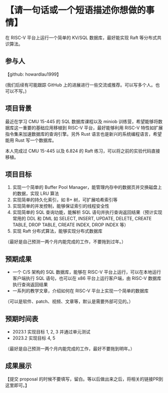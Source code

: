 # 【请一句话或一个短语描述你想做的事情】

在 RISC-V 平台上运行一个简单的 KV/SQL 数据库，最好能实现 Raft 等分布式共识算法。

## 参与人

【github: howardlau1999】

(我们后续有可能跟踪 GitHub 上的进展进行一些交流或推荐。可以写多个人。也可以不写。)

## 项目背景

最近在学习 CMU 15-445 的 SQL 数据库课程以及 miniob 训练营，希望能够将数据库这一重要的基础应用移植到 RISC-V 平台，最好能够利用 RISC-V 特性如扩展指令集来加速数据库的查询引擎。另外 Rust 语言也是新兴的系统编程语言，希望能用 Rust 写一个数据库。

本人完成过 CMU 15-445 以及 6.824 的 Raft 练习，可以将之前的实验代码直接移植。

## 项目目标

1. 实现一个简单的 Buffer Pool Manager，能管理内存中的数据页并交换磁盘上的数据，实现 LRU 算法
2. 实现简单的持久化索引，如 B+ 树，可扩展哈希索引等
3. 实现简单的并发控制，能够保证索引的线程安全性
4. 实现简单的 SQL 查询功能，能解析 SQL 语句并执行查询返回结果（预计实现常用的 DDL 和 DML 如 SELECT, INSERT, UPDATE, DELETE, CREATE TABLE, DROP TABLE, CREATE INDEX, DROP INDEX 等）
5. 实现 Raft 分布式算法，能够实现分布式数据库

（最好是自己预测一两个月内能完成的工作，不要拖到过年。）

## 预期成果

* 一个 C/S 架构的 SQL 数据库，能够在 RISC-V 平台上运行，可以在本地运行客户端执行 SQL 语句，也可以在 x86 平台上运行客户端，由 RISC-V 数据库执行查询返回结果 
* 一系列的教学文章，介绍如何在 RISC-V 平台上实现一个简单的数据库

（可以是软件、patch、视频、文章等，默认是需要外部可见的。）

## 预期时间表

- 2023.1 实现目标 1, 2, 3 并通过单元测试
- 2023.2 实现目标 4, 5

（最好是自己预测一两个月内能完成的工作，最好不要拖到明年。）

## 成果展示

【提交 proposal 的时候不要填写，留白。等以后做出来之后，将相关的链接PR到这里即可。】
